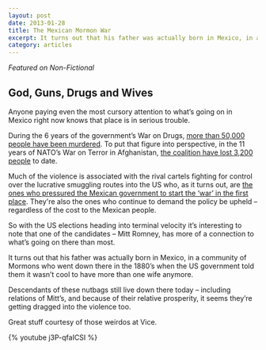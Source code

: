 ```yaml
---
layout: post
date: 2013-01-28
title: The Mexican Mormon War
excerpt: It turns out that his father was actually born in Mexico, in a community of Mormons who went down there in the 1880’s when the US government told them it wasn’t cool to have more than one wife anymore. 
category: articles
---
```


*Featured on Non-Fictional*

## God, Guns, Drugs and Wives ##

Anyone paying even the most cursory attention to what’s going on in Mexico right now knows that place is in serious trouble.

During the 6 years of the government’s War on Drugs, [more than 50,000 people have been murdered](http://www.theatlantic.com/infocus/2012/05/mexicos-drug-war-50-000-dead-in-6-years/100299/). To put that figure into perspective, in the 11 years of NATO’s War on Terror in Afghanistan, [the coalition have lost 3,200 people](http://icasualties.org/oef/) to date.

Much of the violence is associated with the rival cartels fighting for control over the lucrative smuggling routes into the US who, as it turns out, are [the ones who pressured the Mexican government to start the ‘war’ in the first place](http://www.latinopov.com/blog/?p=5383). They're also the ones who continue to demand the policy be upheld – regardless of the cost to the Mexican people.

So with the US elections heading into terminal velocity it’s interesting to note that one of the candidates – Mitt Romney, has more of a connection to what’s going on there than most.

It turns out that his father was actually born in Mexico, in a community of Mormons who went down there in the 1880’s when the US government told them it wasn’t cool to have more than one wife anymore. 

Descendants of these nutbags still live down there today – including relations of Mitt’s, and because of their relative prosperity, it seems they’re getting dragged into the violence too. 

Great stuff courtesy of those weirdos at Vice.

{% youtube j3P-qfaICSI %}